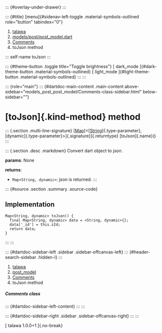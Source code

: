 ::: {#overlay-under-drawer}
:::

::: {#title}
[menu]{#sidenav-left-toggle .material-symbols-outlined role="button"
tabindex="0"}

1.  [talawa](../../index.html)
2.  [models/post/post_model.dart](../../models_post_post_model/)
3.  [Comments](../../models_post_post_model/Comments-class.html)
4.  toJson method

::: self-name
toJson
:::

::: {#theme-button .toggle title="Toggle brightness"}
[ dark_mode ]{#dark-theme-button .material-symbols-outlined} [
light_mode ]{#light-theme-button .material-symbols-outlined}
:::
:::

::: {role="main"}
::: {#dartdoc-main-content .main-content above-sidebar="models_post_post_model/Comments-class-sidebar.html" below-sidebar=""}
<div>

# [toJson]{.kind-method} method

</div>

::: {.section .multi-line-signature}
[[Map](https://api.flutter.dev/flutter/dart-core/Map-class.html)[\<[[String](https://api.flutter.dev/flutter/dart-core/String-class.html)]{.type-parameter},
[dynamic]{.type-parameter}\>]{.signature}]{.returntype}
[toJson]{.name}()
:::

::: {.section .desc .markdown}
Convert dart object to json.

**params**: None

**returns**:

-   `Map<String, dynamic>`: json is returned.
:::

::: {#source .section .summary .source-code}
## Implementation

``` language-dart
Map<String, dynamic> toJson() {
  final Map<String, dynamic> data = <String, dynamic>{};
  data['_id'] = this.sId;
  return data;
}
```
:::
:::

::: {#dartdoc-sidebar-left .sidebar .sidebar-offcanvas-left}
::: {#header-search-sidebar .hidden-l}
:::

1.  [talawa](../../index.html)
2.  [post_model](../../models_post_post_model/)
3.  [Comments](../../models_post_post_model/Comments-class.html)
4.  toJson method

##### Comments class

::: {#dartdoc-sidebar-left-content}
:::
:::

::: {#dartdoc-sidebar-right .sidebar .sidebar-offcanvas-right}
:::
:::

[ talawa 1.0.0+1 ]{.no-break}
